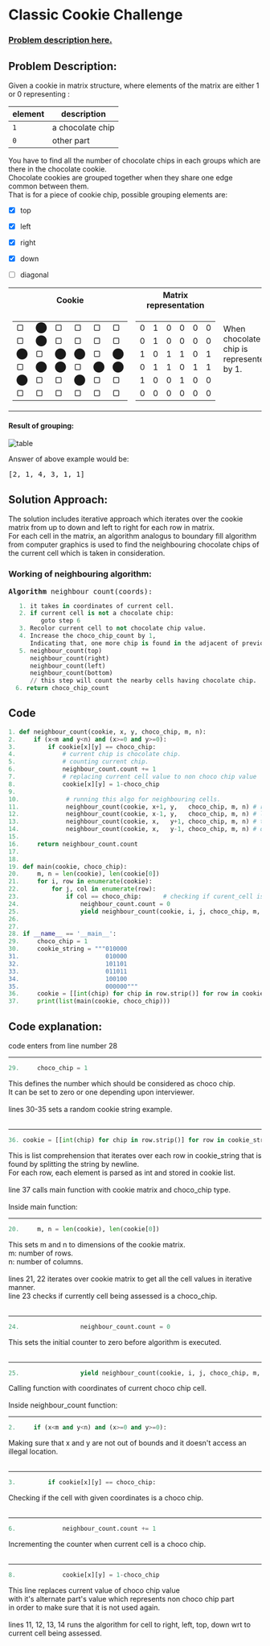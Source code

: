 # Classic Cookie Challenge
### [Problem description here.](https://youtu.be/a4Py6rrf2Dk)


## Problem Description:
Given a cookie in matrix structure, where elements of the matrix are either 1 or 0  representing :

| element |   description   |
| ------- | --------------- |
|   `1`   | a chocolate chip|
|   `0`   |    other part   |

You have to find all the number of chocolate chips in each groups which are there in the chocolate cookie.  
Chocolate cookies are grouped together when they share one edge common between them.  
That is for a piece of cookie chip, possible grouping elements are:
   - [x] top
   - [x] left
   - [x] right
   - [x] down
   - [ ] diagonal
   
  
  
  
<table>
<tr><th>Cookie</th><th>Matrix representation</th><td rowspan=6>When chocolate chip is represented by 1.</td></tr>
<tr><td>

|   |   |   |   |   |   |
| - | - | - | - | - | - |
| &#9634;  | &#11044; | &#9634;  | &#9634;  | &#9634;  | &#9634;  |
| &#9634;  | &#11044; | &#9634;  | &#9634;  | &#9634;  | &#9634;  |
| &#11044; | &#9634;  | &#11044; | &#11044; | &#9634;  | &#11044; |
| &#9634;  | &#11044; | &#11044; | &#9634;  | &#11044; | &#11044; |
| &#11044; | &#9634;  | &#9634;  | &#11044; | &#9634;  | &#9634;  |
| &#9634;  | &#9634;  | &#9634;  | &#9634;  | &#9634;  | &#9634;  |

</td><td>

|   |   |   |   |   |   |
| - | - | - | - | - | - |
| 0 | 1 | 0 | 0 | 0 | 0 |
| 0 | 1 | 0 | 0 | 0 | 0 |
| 1 | 0 | 1 | 1 | 0 | 1 |
| 0 | 1 | 1 | 0 | 1 | 1 |
| 1 | 0 | 0 | 1 | 0 | 0 |
| 0 | 0 | 0 | 0 | 0 | 0 |

</td></tr> </table>    


#### Result of grouping:    
![table](https://user-images.githubusercontent.com/20074475/50734125-cdc24f00-11bf-11e9-8c7c-dc31fa452fa2.png)

Answer of above example would be:
<pre>[2, 1, 4, 3, 1, 1]</pre>


## Solution Approach:
The solution includes iterative approach which iterates over the cookie matrix from up to down and left to right for each row in matrix.  
For each cell in the matrix, an algorithm analogus to boundary fill algorithm from computer graphics is used to find the neighbouring chocolate chips of the current cell which is taken in consideration.  


### Working of neighbouring algorithm:  
<pre>
<b>Algorithm</b> neighbour_count(coords):
</pre>
```python
   1. it takes in coordinates of current cell.  
   2. if current cell is not a chocolate chip:  
         goto step 6
   3. Recolor current cell to not chocolate chip value.  
   4. Increase the choco_chip_count by 1,  
      Indicating that, one more chip is found in the adjacent of previous one.  
   5. neighbour_count(top)  
      neighbour_count(right)  
      neighbour_count(left)  
      neighbour_count(bottom)  
      // this step will count the nearby cells having chocolate chip.  
  6. return choco_chip_count  
```

## Code
```python
1. def neighbour_count(cookie, x, y, choco_chip, m, n):
2.     if (x<m and y<n) and (x>=0 and y>=0):
3.         if cookie[x][y] == choco_chip:
4.             # current chip is chocolate chip.
5.             # counting current chip.
6.             neighbour_count.count += 1
7.             # replacing current cell value to non choco chip value
8.             cookie[x][y] = 1-choco_chip
9.             
10.             # running this algo for neighbouring cells.
11.             neighbour_count(cookie, x+1, y,   choco_chip, m, n) # right
12.             neighbour_count(cookie, x-1, y,   choco_chip, m, n) # left
13.             neighbour_count(cookie, x,   y+1, choco_chip, m, n) # top
14.             neighbour_count(cookie, x,   y-1, choco_chip, m, n) # down
15.                   
16.     return neighbour_count.count
17. 
18.     
19. def main(cookie, choco_chip):
20.     m, n = len(cookie), len(cookie[0])
21.     for i, row in enumerate(cookie):
22.         for j, col in enumerate(row):
23.             if col == choco_chip:      # checking if curent_cell is a choco_chip
24.                 neighbour_count.count = 0
25.                 yield neighbour_count(cookie, i, j, choco_chip, m, n)
26. 
27.  
28. if __name__ == '__main__':
29.     choco_chip = 1
30.     cookie_string = """010000
31.                        010000
32.                        101101
33.                        011011
34.                        100100
35.                        000000"""
36.     cookie = [[int(chip) for chip in row.strip()] for row in cookie_string.split('\n')]
37.     print(list(main(cookie, choco_chip)))
```


## Code explanation:  
code enters from line number 28  
<hr>

```python 
29.     choco_chip = 1
```  
This defines the number which should be considered as choco chip.  
It  can be set to zero or one depending upon interviewer.  
<br/>
lines 30-35 sets a random cookie string example.  
<br/>
<hr>

```python 
36. cookie = [[int(chip) for chip in row.strip()] for row in cookie_string.split('\n')]
```  
This is list comprehension that iterates over each row in cookie_string that is found by splitting the string by newline.  
For each row, each element is parsed as int and stored in cookie list.  
<br/>
line 37 calls main function with cookie matrix and choco_chip type.  
<br/>
Inside main function:  
<hr>

```python 
20.     m, n = len(cookie), len(cookie[0])
```  
This sets m and n to dimensions of the cookie matrix.  
m: number of rows.  
n: number of columns.  
<br/>
lines 21, 22 iterates over cookie matrix to get all the cell values in iterative manner.  
line 23 checks if currently cell being assessed is a choco_chip.  
<br/>
<hr>

```python 
24.                 neighbour_count.count = 0
```  
This sets the initial counter to zero before algorithm is executed.  
<br/>
<hr>

```python 
25.                 yield neighbour_count(cookie, i, j, choco_chip, m, n)
```  
Calling function with coordinates of current choco chip cell.  
<br/>
Inside neighbour_count function:  
<hr>

```python 
2.     if (x<m and y<n) and (x>=0 and y>=0):
```  
Making sure that x and y are not out of bounds and it doesn't access an illegal location.  
<br/>
<hr>

```python 
3.         if cookie[x][y] == choco_chip:
```  
Checking if the cell with given coordinates is a choco chip.  
<br/>
<hr>

```python 
6.             neighbour_count.count += 1
```  
Incrementing the counter when current cell is a choco chip.  
<br/>
<hr>

```python 
8.             cookie[x][y] = 1-choco_chip
```  
This line replaces current value of choco chip value  
with it's alternate part's value which represents non choco chip part  
in order to make sure that it is not used again.  
<br/>
lines 11, 12, 13, 14 runs the algorithm for cell to right, left, top, down wrt to current cell being assessed.  

